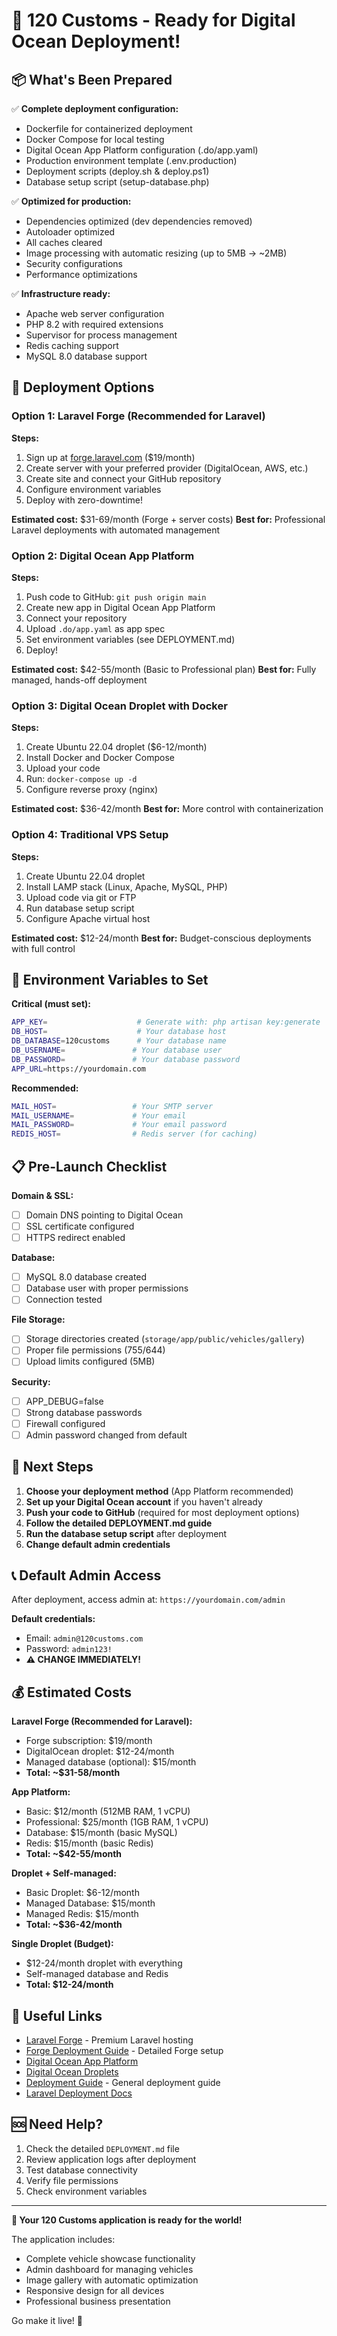 # 🎉 120 Customs - Ready for Digital Ocean Deployment!

## 📦 What's Been Prepared

✅ **Complete deployment configuration:**
- Dockerfile for containerized deployment
- Docker Compose for local testing
- Digital Ocean App Platform configuration (.do/app.yaml)
- Production environment template (.env.production)
- Deployment scripts (deploy.sh & deploy.ps1)
- Database setup script (setup-database.php)

✅ **Optimized for production:**
- Dependencies optimized (dev dependencies removed)
- Autoloader optimized
- All caches cleared
- Image processing with automatic resizing (up to 5MB → ~2MB)
- Security configurations
- Performance optimizations

✅ **Infrastructure ready:**
- Apache web server configuration
- PHP 8.2 with required extensions
- Supervisor for process management
- Redis caching support
- MySQL 8.0 database support

## 🚀 Deployment Options

### Option 1: Laravel Forge (Recommended for Laravel)

**Steps:**
1. Sign up at [forge.laravel.com](https://forge.laravel.com) ($19/month)
2. Create server with your preferred provider (DigitalOcean, AWS, etc.)
3. Create site and connect your GitHub repository
4. Configure environment variables
5. Deploy with zero-downtime!

**Estimated cost:** $31-69/month (Forge + server costs)
**Best for:** Professional Laravel deployments with automated management

### Option 2: Digital Ocean App Platform

**Steps:**
1. Push code to GitHub: `git push origin main`
2. Create new app in Digital Ocean App Platform
3. Connect your repository
4. Upload `.do/app.yaml` as app spec
5. Set environment variables (see DEPLOYMENT.md)
6. Deploy!

**Estimated cost:** $42-55/month (Basic to Professional plan)
**Best for:** Fully managed, hands-off deployment

### Option 3: Digital Ocean Droplet with Docker

**Steps:**
1. Create Ubuntu 22.04 droplet ($6-12/month)
2. Install Docker and Docker Compose
3. Upload your code
4. Run: `docker-compose up -d`
5. Configure reverse proxy (nginx)

**Estimated cost:** $36-42/month
**Best for:** More control with containerization

### Option 4: Traditional VPS Setup

**Steps:**
1. Create Ubuntu 22.04 droplet
2. Install LAMP stack (Linux, Apache, MySQL, PHP)
3. Upload code via git or FTP
4. Run database setup script
5. Configure Apache virtual host

**Estimated cost:** $12-24/month
**Best for:** Budget-conscious deployments with full control

## 🔧 Environment Variables to Set

**Critical (must set):**
```bash
APP_KEY=                    # Generate with: php artisan key:generate
DB_HOST=                    # Your database host
DB_DATABASE=120customs      # Your database name
DB_USERNAME=               # Your database user
DB_PASSWORD=               # Your database password
APP_URL=https://yourdomain.com
```

**Recommended:**
```bash
MAIL_HOST=                 # Your SMTP server
MAIL_USERNAME=             # Your email
MAIL_PASSWORD=             # Your email password
REDIS_HOST=                # Redis server (for caching)
```

## 📋 Pre-Launch Checklist

**Domain & SSL:**
- [ ] Domain DNS pointing to Digital Ocean
- [ ] SSL certificate configured
- [ ] HTTPS redirect enabled

**Database:**
- [ ] MySQL 8.0 database created
- [ ] Database user with proper permissions
- [ ] Connection tested

**File Storage:**
- [ ] Storage directories created (`storage/app/public/vehicles/gallery`)
- [ ] Proper file permissions (755/644)
- [ ] Upload limits configured (5MB)

**Security:**
- [ ] APP_DEBUG=false
- [ ] Strong database passwords
- [ ] Firewall configured
- [ ] Admin password changed from default

## 🎯 Next Steps

1. **Choose your deployment method** (App Platform recommended)
2. **Set up your Digital Ocean account** if you haven't already
3. **Push your code to GitHub** (required for most deployment options)
4. **Follow the detailed DEPLOYMENT.md guide**
5. **Run the database setup script** after deployment
6. **Change default admin credentials**

## 📞 Default Admin Access

After deployment, access admin at: `https://yourdomain.com/admin`

**Default credentials:**
- Email: `admin@120customs.com`
- Password: `admin123!`
- **⚠️ CHANGE IMMEDIATELY!**

## 💰 Estimated Costs

**Laravel Forge (Recommended for Laravel):**
- Forge subscription: $19/month
- DigitalOcean droplet: $12-24/month
- Managed database (optional): $15/month
- **Total: ~$31-58/month**

**App Platform:**
- Basic: $12/month (512MB RAM, 1 vCPU)
- Professional: $25/month (1GB RAM, 1 vCPU)
- Database: $15/month (basic MySQL)
- Redis: $15/month (basic Redis)
- **Total: ~$42-55/month**

**Droplet + Self-managed:**
- Basic Droplet: $6-12/month
- Managed Database: $15/month
- Managed Redis: $15/month
- **Total: ~$36-42/month**

**Single Droplet (Budget):**
- $12-24/month droplet with everything
- Self-managed database and Redis
- **Total: $12-24/month**

## 🔗 Useful Links

- [Laravel Forge](https://forge.laravel.com) - Premium Laravel hosting
- [Forge Deployment Guide](./FORGE-DEPLOYMENT.md) - Detailed Forge setup
- [Digital Ocean App Platform](https://cloud.digitalocean.com/apps)
- [Digital Ocean Droplets](https://cloud.digitalocean.com/droplets)
- [Deployment Guide](./DEPLOYMENT.md) - General deployment guide
- [Laravel Deployment Docs](https://laravel.com/docs/deployment)

## 🆘 Need Help?

1. Check the detailed `DEPLOYMENT.md` file
2. Review application logs after deployment
3. Test database connectivity
4. Verify file permissions
5. Check environment variables

---

**🎊 Your 120 Customs application is ready for the world!**

The application includes:
- Complete vehicle showcase functionality
- Admin dashboard for managing vehicles
- Image gallery with automatic optimization
- Responsive design for all devices
- Professional business presentation

Go make it live! 🚀
